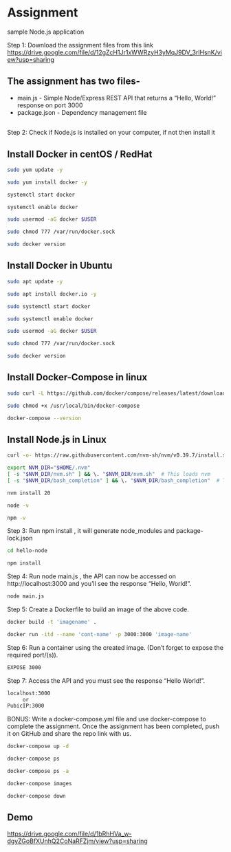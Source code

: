 # Assignment

sample Node.js application

Step 1: Download the assignment files from this link https://drive.google.com/file/d/12gZcH1Jr1xWWRzyH3yMqJ9DV_3rlHsnK/view?usp=sharing
## The assignment has two files-


  - main.js - Simple Node/Express REST API that returns a “Hello, World!” response on port 3000
  - package.json - Dependency management file

##

Step 2: Check if Node.js is installed on your computer, if not then install it


## Install Docker in centOS / RedHat
```bash
sudo yum update -y

sudo yum install docker -y

systemctl start docker

systemctl enable docker

sudo usermod -aG docker $USER

sudo chmod 777 /var/run/docker.sock 

sudo docker version
```
## Install Docker in Ubuntu
```bash
sudo apt update -y

sudo apt install docker.io -y

sudo systemctl start docker

sudo systemctl enable docker

sudo usermod -aG docker $USER

sudo chmod 777 /var/run/docker.sock 

sudo docker version
```
## Install Docker-Compose in linux
```bash
sudo curl -L https://github.com/docker/compose/releases/latest/download/docker-compose-$(uname -s)-$(uname -m) -o /usr/local/bin/docker-compose

sudo chmod +x /usr/local/bin/docker-compose 

docker-compose --version
```

## Install Node.js in Linux

```bash
curl -o- https://raw.githubusercontent.com/nvm-sh/nvm/v0.39.7/install.sh | bash

export NVM_DIR="$HOME/.nvm"
[ -s "$NVM_DIR/nvm.sh" ] && \. "$NVM_DIR/nvm.sh"  # This loads nvm
[ -s "$NVM_DIR/bash_completion" ] && \. "$NVM_DIR/bash_completion"  # This loads nvm bash_completion

nvm install 20

node -v

npm -v
```
Step 3: Run npm install , it will generate node_modules and package-lock.json

```bash
cd hello-node

npm install
```

Step 4: Run node main.js , the API can now be accessed on http://localhost:3000 and you’ll see the response “Hello, World!”.

```bash
node main.js
```
Step 5: Create a Dockerfile to build an image of the above code.

```bash
docker build -t 'imagename' .

docker run -itd --name 'cont-name' -p 3000:3000 'image-name'
```
Step 6: Run a container using the created image. (Don’t forget to expose the required port/(s)).

```bash
EXPOSE 3000
```

Step 7: Access the API and you must see the response “Hello World!”.

```bash
localhost:3000 
     or 
PubicIP:3000
```
BONUS: Write a docker-compose.yml file and use docker-compose to complete the assignment. Once the assignment has been completed, push it on GitHub and share the repo link with us.

```bash
docker-compose up -d

docker-compose ps

docker-compose ps -a

docker-compose images

docker-compose down
```

## Demo

https://drive.google.com/file/d/1bRhHVa_w-dgyZGoBfXUnhQ2CoNaRFZjm/view?usp=sharing


